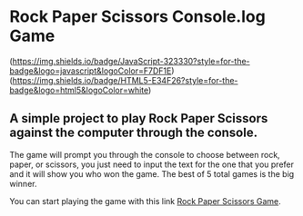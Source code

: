 # **Rock Paper Scissors** Console.log Game

(https://img.shields.io/badge/JavaScript-323330?style=for-the-badge&logo=javascript&logoColor=F7DF1E)
(https://img.shields.io/badge/HTML5-E34F26?style=for-the-badge&logo=html5&logoColor=white)
## A simple project to play Rock Paper Scissors against the computer through the console.

The game will prompt you through the console to choose between rock, paper, or scissors, you just need to input the text for the one that you prefer and it will show you who won the game. The best of 5 total games is the big winner.

You can start playing the game with this link [Rock Paper Scissors Game](https://requin883.github.io/RockPaperScissors_Game/).
